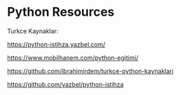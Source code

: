 # Python Resources

Turkce Kaynaklar:

https://python-istihza.yazbel.com/

https://www.mobilhanem.com/python-egitimi/

https://github.com/ibrahimirdem/turkce-python-kaynaklari

https://github.com/yazbel/python-istihza

